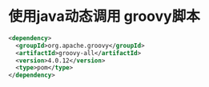# 使用java动态调用 groovy脚本


```xml
<dependency>
  <groupId>org.apache.groovy</groupId>
  <artifactId>groovy-all</artifactId>
  <version>4.0.12</version>
  <type>pom</type>
</dependency>
```
